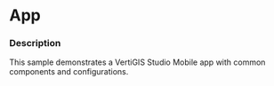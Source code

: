 ﻿# App

### Description
This sample demonstrates a VertiGIS Studio Mobile app with common components and configurations.
